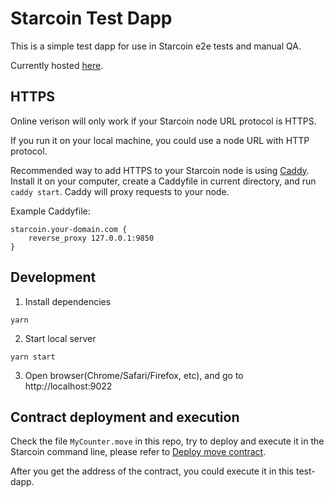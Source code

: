 # Starcoin Test Dapp

This is a simple test dapp for use in Starcoin e2e tests and manual QA.

Currently hosted [here](https://starmask-test-dapp.vercel.app).

## HTTPS

Online verison will only work if your Starcoin node URL protocol is HTTPS.

If you run it on your local machine, you could use a node URL with HTTP protocol.

Recommended way to add HTTPS to your Starcoin node is using [Caddy](https://caddyserver.com). Install it on your computer, create a Caddyfile in current directory, and run `caddy start`. Caddy will proxy requests to your node.

Example Caddyfile:

```
starcoin.your-domain.com {
    reverse_proxy 127.0.0.1:9850
}
```

## Development

1. Install dependencies

```
yarn
````

2. Start local server

```
yarn start
```

3. Open browser(Chrome/Safari/Firefox, etc), and go to http://localhost:9022

## Contract deployment and execution

Check the file `MyCounter.move` in this repo, try to deploy and execute it in the Starcoin command line, please refer to [Deploy move contract](https://developer.starcoin.org/en/tutorials/deploy_move_contract/).

After you get the address of the contract, you could execute it in this test-dapp.
